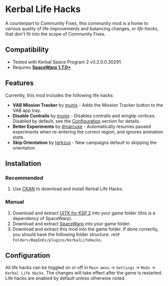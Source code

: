# Kerbal Life Hacks
A counterpart to Community Fixes, this community mod is a home to various quality of life improvements and balancing
changes, or _life hacks_, that don't fit into the scope of Community Fixes.
## Compatibility
- Tested with Kerbal Space Program 2 v0.2.0.0.30291
- Requires **[SpaceWarp 1.7.0+](https://github.com/SpaceWarpDev/SpaceWarp/releases/)**
## Features
Currently, this mod includes the following life hacks:
- **VAB Mission Tracker** by [munix](https://github.com/jan-bures) - Adds the Mission Tracker button to the VAB app tray.
- **Disable Contrails** by [munix](https://github.com/jan-bures) - Disables contrails and wingtip vortices. Disabled by
  default, see the [Configuration](#Configuration) section for details.
- **Better Experiments** by [dmarcuse](https://github.com/dmarcuse) - Automatically resumes paused experiments when
  re-entering the correct region, and ignores animation state.
- **Skip Orientation** by [tgrkzus](https://github.com/tgrkzus) - New campaigns default to skipping the orientation
## Installation
### Recommended
1. Use [CKAN](https://github.com/KSP-CKAN/CKAN/releases/latest) to download and install Kerbal Life Hacks.
### Manual
1. Download and extract [UITK for KSP 2](https://github.com/UitkForKsp2/UitkForKsp2/releases) into your game folder (this is a dependency of SpaceWarp).
2. Download and extract [SpaceWarp](https://github.com/SpaceWarpDev/SpaceWarp/releases) into your game folder.
3. Download and extract this mod into the game folder. If done correctly, you should have the following folder structure: `<KSP Folder>/BepInEx/plugins/KerbalLifeHacks`.
## Configuration
All life hacks can be toggled on or off in `Main menu` -> `Settings` -> `Mods` -> `Kerbal Life Hacks`. The changes will
take effect after the game is restarted. Life hacks are enabled by default unless otherwise noted.